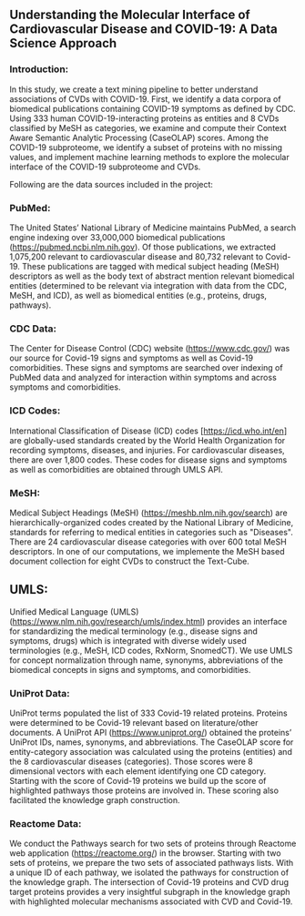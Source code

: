 ## Understanding the Molecular Interface of Cardiovascular Disease and COVID-19: A Data Science Approach

### Introduction: 

In this study, we create a text mining pipeline to better understand associations of CVDs with COVID-19. First, we identify a data corpora of biomedical publications containing COVID-19 symptoms as defined by CDC. Using 333 human COVID-19-interacting proteins as entities and 8 CVDs classified by MeSH as categories, we examine and compute their Context Aware Semantic Analytic Processing (CaseOLAP) scores. Among the COVID-19 subproteome, we identify a subset of proteins with no missing values, and implement machine learning methods to explore the molecular interface of the COVID-19 subproteome and CVDs. 

Following are the data sources included in the project:

### PubMed: 
The United States’ National Library of Medicine maintains PubMed, a search engine indexing over 33,000,000 biomedical publications (https://pubmed.ncbi.nlm.nih.gov). Of those publications, we extracted 1,075,200 relevant to cardiovascular disease and  80,732 relevant to Covid-19.  These publications are tagged with medical subject heading (MeSH) descriptors as well as the body text of abstract mention relevant biomedical entities (determined to be relevant via integration with data from the CDC, MeSH, and ICD), as well as biomedical entities (e.g., proteins, drugs, pathways). 
 
### CDC Data:
The Center for Disease Control (CDC) website (https://www.cdc.gov/) was our source for Covid-19 signs and symptoms as well as Covid-19 comorbidities. These signs and symptoms are searched over indexing of  PubMed data and analyzed for interaction within symptoms and across symptoms and comorbidities.

### ICD Codes: 
International Classification of Disease (ICD) codes [https://icd.who.int/en] are globally-used standards created by the World Health Organization for recording symptoms, diseases, and injuries. For cardiovascular diseases, there are over 1,800 codes. These codes for disease signs and symptoms as well as comorbidities are obtained through UMLS API. 

### MeSH: 
Medical Subject Headings (MeSH) (https://meshb.nlm.nih.gov/search) are hierarchically-organized codes created by the National Library of Medicine,  standards for referring to medical entities in categories such as "Diseases". There are 24 cardiovascular disease categories with over 600 total MeSH descriptors. In one of our computations, we implemente the MeSH based document collection for eight CVDs to construct the Text-Cube. 
		

## UMLS: 
Unified Medical Language (UMLS) (https://www.nlm.nih.gov/research/umls/index.html) provides an interface for standardizing the medical terminology (e.g., disease signs and symptoms, drugs) which is integrated with diverse widely used terminologies (e.g., MeSH, ICD codes, RxNorm, SnomedCT). We use UMLS for concept normalization through name, synonyms, abbreviations of the biomedical concepts in signs and symptoms, and comorbidities.


### UniProt Data:
UniProt terms populated the list of 333 Covid-19 related proteins. Proteins were determined to be Covid-19 relevant based on literature/other documents. A UniProt API (https://www.uniprot.org/) obtained the proteins’ UniProt IDs, names, synonyms, and abbreviations. The CaseOLAP score for entity-category association was calculated using the proteins (entities) and the 8 cardiovascular diseases (categories). Those scores were 8 dimensional vectors with each element identifying one CD category.  Starting with the score of Covid-19 proteins we build up the score of highlighted pathways those proteins are involved in.  These scoring also facilitated the knowledge graph construction. 

 
### Reactome Data: 
We conduct the Pathways search for two sets of proteins through Reactome web application (https://reactome.org/) in the browser. Starting with two sets of proteins, we prepare the two sets of associated pathways lists. With a unique ID of each pathway, we isolated the pathways for construction of the knowledge graph. The intersection of Covid-19 proteins and CVD drug target proteins provides a very insightful subgraph in the knowledge graph with highlighted molecular mechanisms associated with CVD and Covid-19.



